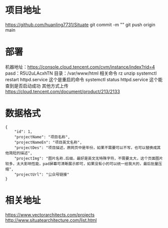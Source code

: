 # 项目地址

https://github.com/huanling7731/Situate
git commit -m ""
git push origin main

# 部署

机器地址：https://console.cloud.tencent.com/cvm/instance/index?rid=4
pasd：R5U2uLAcxhTN
目录：/var/www/html
相关命令
rz
unzip
systemctl restart httpd.service  这个是重启的命令
systemctl status httpd.service 这个能查到是否启动成功
其他方式上传 https://cloud.tencent.com/document/product/213/2133

# 数据格式

```
{
    "id": 1,
    "projectName": "项目名称",
    "projectNameEn": "项目英文名称",
    "projectDes": "项目描述，原网页中是年份，如果不需要可以不写，也可以替换成其他简短的描述",
    "projectImg": "图片名称.后缀，最好是英文无特殊字符，不需要太大，这个页面图片较多，太大影响性能，pad屏幕可清晰展示即可，如果没有小的可以统一给我大的，最后批量压缩",
    "projectUrl": "公众号链接"
}
```

# 相关地址

https://www.vectorarchitects.com/projects
http://www.situatearchitecture.com/list.html